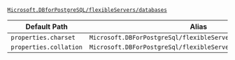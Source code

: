 [`Microsoft.DBforPostgreSQL/flexibleServers/databases`](https://docs.microsoft.com/en-us/azure/templates/microsoft.dbforpostgresql/flexibleservers/databases)

| Default Path | Alias |
|---|---|
| `properties.charset` | `Microsoft.DBForPostgreSql/flexibleServers/databases/charset` |
| `properties.collation` | `Microsoft.DBForPostgreSql/flexibleServers/databases/collation` |

